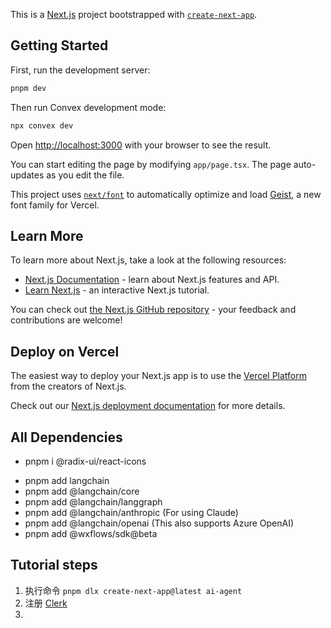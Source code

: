 This is a [Next.js](https://nextjs.org) project bootstrapped with [`create-next-app`](https://nextjs.org/docs/app/api-reference/cli/create-next-app).

## Getting Started

First, run the development server:

```bash
pnpm dev
```

Then run Convex development mode:

```bash
npx convex dev
```

Open [http://localhost:3000](http://localhost:3000) with your browser to see the result.

You can start editing the page by modifying `app/page.tsx`. The page auto-updates as you edit the file.

This project uses [`next/font`](https://nextjs.org/docs/app/building-your-application/optimizing/fonts) to automatically optimize and load [Geist](https://vercel.com/font), a new font family for Vercel.

## Learn More

To learn more about Next.js, take a look at the following resources:

- [Next.js Documentation](https://nextjs.org/docs) - learn about Next.js features and API.
- [Learn Next.js](https://nextjs.org/learn) - an interactive Next.js tutorial.

You can check out [the Next.js GitHub repository](https://github.com/vercel/next.js) - your feedback and contributions are welcome!

## Deploy on Vercel

The easiest way to deploy your Next.js app is to use the [Vercel Platform](https://vercel.com/new?utm_medium=default-template&filter=next.js&utm_source=create-next-app&utm_campaign=create-next-app-readme) from the creators of Next.js.

Check out our [Next.js deployment documentation](https://nextjs.org/docs/app/building-your-application/deploying) for more details.

## All Dependencies
- pnpm i @radix-ui/react-icons

<!-- LangChain -->
- pnpm add langchain
- pnpm add @langchain/core
- pnpm add @langchain/langgraph
- pnpm add @langchain/anthropic (For using Claude)
- pnpm add @langchain/openai (This also supports Azure OpenAI)
- pnpm add @wxflows/sdk@beta

## Tutorial steps

1. 执行命令 `pnpm dlx create-next-app@latest ai-agent`
2. 注册 [Clerk](https://dashboard.clerk.com/apps/app_2sNOLkttZTuh7CWXHhSbgEBbF2w/instances/ins_2sNOLu1SrvXhrAT0tZfkXX6Ddfh)
3. 
